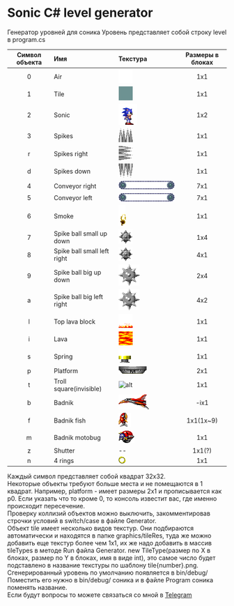 # Sonic C# level generator
Генератор уровней для соника
Уровень представляет собой строку level в program.cs  
  
| Символ объекта| Имя                           | Текстура      | Размеры в блоках  |  
|:-------------:|:-----------------             |:--------      |:-----------------:|  
| 0             | Air                           |![alt][logo1]  |1x1                |  
| 1             | Tile                          |![alt][logo2]  |1x1                |  
| 2             | Sonic                         |![alt][logo3]  |1x2                |  
| 3             | Spikes                        |![alt][logo4]  |1x1                |  
| r             | Spikes right                  |![alt][logo5]  |1x1                |  
| d             | Spikes down                   |![alt][logo6]  |1x1                |  
| 4             | Conveyor right                |![alt][logo7]  |7x1                |  
| 5             | Conveyor left                 |![alt][logo8]  |7x1                |  
| 6             | Smoke                         |![alt][logo9]  |1x1                |  
| 7             | Spike ball small up down      |![alt][logo10] |1x4                |  
| 8             | Spike ball small left right   |![alt][logo11] |4x1                |  
| 9             | Spike ball big up down        |![alt][logo12] |2x4                |  
| a             | Spike ball big left right     |![alt][logo13] |4x2                |  
| l             | Top lava block                |![alt][logo14] |1x1                |  
| i             | Lava                          |![alt][logo15] |1x1                |  
| s             | Spring                        |![alt][logo16] |1x1                |  
| p             | Platform                      |![alt][logo17] |2x1                |  
| t             | Troll square(invisible)       |![alt][logo18] |1x1                |  
| b             | Badnik                        |![alt][logo19] |-ix1               |  
| f             | Badnik fish                   |![alt][logo20] |1x1(1x~9)          |  
| m             | Badnik motobug                |![alt][logo21] |1x1                |  
| z             | Shutter                       |--             |1x1(?)             |  
| n             | 4 rings                       |![alt][logo22] |1x1                |  
  
[logo1]: https://github.com/Plugway/Sonic-C-game/blob/master/sonic-c-sharp/graphics/tileRes/tile0.png "Air"  
[logo2]: https://github.com/Plugway/Sonic-C-game/blob/master/sonic-c-sharp/graphics/tileRes/tile2.png "Tile"  
[logo3]: https://github.com/Plugway/Sonic-C-game/blob/master/sonic-c-sharp/graphics/sonicStanding.png "Sonic"  
[logo4]: https://github.com/Plugway/Sonic-C-game/blob/master/sonic-c-sharp/graphics/spikesUp.png "Spikes"  
[logo5]: https://github.com/Plugway/Sonic-C-game/blob/master/sonic-c-sharp/graphics/spikesRight.png "Spikes"  
[logo6]: https://github.com/Plugway/Sonic-C-game/blob/master/sonic-c-sharp/graphics/spikesDown.png "Spikes"  
[logo7]: https://github.com/Plugway/Sonic-C-game/blob/master/sonic-c-sharp/graphics/conveyorBelt1.png "Conveyor"  
[logo8]: https://github.com/Plugway/Sonic-C-game/blob/master/sonic-c-sharp/graphics/conveyorBelt1.png "Conveyor"  
[logo9]: https://github.com/Plugway/Sonic-C-game/blob/master/sonic-c-sharp/graphics/bgSmoke4.png "Smoke"  
[logo10]: https://github.com/Plugway/Sonic-C-game/blob/master/sonic-c-sharp/graphics/spikeBallSmall.png "Spike ball"  
[logo11]: https://github.com/Plugway/Sonic-C-game/blob/master/sonic-c-sharp/graphics/spikeBallSmall.png "Spike ball"  
[logo12]: https://github.com/Plugway/Sonic-C-game/blob/master/sonic-c-sharp/graphics/spikeBallBig.png "Spike ball"  
[logo13]: https://github.com/Plugway/Sonic-C-game/blob/master/sonic-c-sharp/graphics/spikeBallBig.png "Spike ball"  
[logo14]: https://github.com/Plugway/Sonic-C-game/blob/master/sonic-c-sharp/graphics/lavaTop2.png "Lava"  
[logo15]: https://github.com/Plugway/Sonic-C-game/blob/master/sonic-c-sharp/graphics/lava2.png "Lava"  
[logo16]: https://github.com/Plugway/Sonic-C-game/blob/master/sonic-c-sharp/graphics/yellowSpring1.png "Spring"  
[logo17]: https://github.com/Plugway/Sonic-C-game/blob/master/sonic-c-sharp/graphics/platform.png "Platform"  
[logo18]: https://ugc-gaming.net/styles/default/xenforo/custom.smiles/nicesoftlock.png "Kek"  
[logo19]: https://github.com/Plugway/Sonic-C-game/blob/master/sonic-c-sharp/graphics/badnikSimple.png "Badnik"  
[logo20]: https://github.com/Plugway/Sonic-C-game/blob/master/sonic-c-sharp/graphics/badnikFish1.png "Badnik fish"  
[logo21]: https://github.com/Plugway/Sonic-C-game/blob/master/sonic-c-sharp/graphics/badnikMotobug2.png "Badnik motobug"  
[logo22]: https://github.com/Plugway/Sonic-C-game/blob/master/sonic-c-sharp/graphics/ringRotating1.png "Ring"  
  
Каждый символ представляет собой квадрат 32х32.  
Некоторые объекты требуют больше места и не помещаются в 1 квадрат. Например, platform - имеет размеры 2х1 и прописывается как p0. Если указать что то кроме 0, то консоль известит вас, где именно происходит пересечение.  
Проверку коллизий объектов можно выключить, закомментировав строчки условий в switch/case в файле Generator.  
Объект tile имеет несколько видов текстур. Они подбираются автоматически и находятся в папке graphics/tileRes, туда же можно добавить еще текстур более чем 1х1, их же надо добавить в массив tileTypes в методе Run файла Generator. new TileType(размер по Х в блоках, размер по Y в блоках, имя в виде int), это самое число будет подставлено в название текстуры по шаблону tile{number}.png.  
Сгенерированный уровень по умолчанию появляется в bin/debug/  
Поместить его нужно в bin/debug/ соника и в файле Program соника поменять название.  
Если будут вопросы то можете связаться со мной в [Telegram](https://t.me/Plugway "Plugway")  
